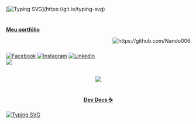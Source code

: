 [![Typing SVG](https://readme-typing-svg.herokuapp.com/?color=627F93&size=20&center=true&vCenter=true&width=1000&lines=Bem+Vindo+Ao+Meu+Github;Aqui+Podera+Ver+A+Maioria+Dos+Meus+Projetos;Foco+Estudo!)](https://git.io/typing-svg)
# 
<p><a href="https://portfolio-gamma-topaz-96.vercel.app/"><strong>Meu portfólio</strong></a> </p>
<p align="right"> <img src="https://komarev.com/ghpvc/?username=Nando006&label=Nando006&label=Github%20do%20Nando%20-%20Visitantes&color=cc0443&style=flat" alt="https://github.com/Nando006" /> </p>

##### <!-- Redes Sociais -->
[![Facebook](https://img.shields.io/badge/Facebook-%231877F2.svg?logo=Facebook&logoColor=white)](https://www.facebook.com/Nando006/) [![Instagram](https://img.shields.io/badge/Instagram-%23E4405F.svg?logo=Instagram&logoColor=white)](https://www.instagram.com/006Nando/) [![LinkedIn](https://img.shields.io/badge/LinkedIn-%230077B5.svg?logo=linkedin&logoColor=white)](https://www.linkedin.com/in/Nando006/) <br/>
![](https://github-readme-streak-stats.herokuapp.com/?user=Nando006&theme=radical&hide_border=false)<br/><br />
<div align="center">
  
![](https://github-profile-trophy.vercel.app/?username=Nando006&theme=radical&no-frame=false&no-bg=true&margin-w=4)
</div>

#

#### <p align="center"> [Dev Docs ☕](https://devdocs.io/) </p>
[![Typing SVG](https://readme-typing-svg.herokuapp.com/?color=627F93&size=20&center=true&vCenter=true&width=1000&lines=Conhecimento+É+Poder;Vai+Um+Cafezinho+Ai?;Meu+Github+Te+Ajudou?;Me+Siga+No+LinkedIn+😸)](https://git.io/typing-svg)
